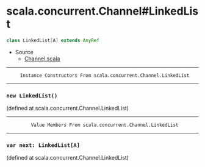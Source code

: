 
#                     scala.concurrent.Channel#LinkedList                     #

```scala
class LinkedList[A] extends AnyRef
```

* Source
  * [Channel.scala](https://github.com/scala/scala/tree/6d09a1ba5f/src/library/scala/concurrent/Channel.scala#L1)


--------------------------------------------------------------------------------
         Instance Constructors From scala.concurrent.Channel.LinkedList
--------------------------------------------------------------------------------


### `new LinkedList()`                                                       ###

(defined at scala.concurrent.Channel.LinkedList)


--------------------------------------------------------------------------------
             Value Members From scala.concurrent.Channel.LinkedList
--------------------------------------------------------------------------------


### `var next: LinkedList[A]`                                                ###
(defined at scala.concurrent.Channel.LinkedList)
